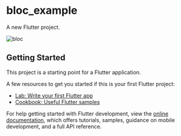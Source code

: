 # bloc_example

A new Flutter project.

![bloc](https://github.com/hendi-2020/bloc-flutter/assets/71244208/cf572dd5-9129-464c-8039-340374fca09f)

## Getting Started

This project is a starting point for a Flutter application.


A few resources to get you started if this is your first Flutter project:

- [Lab: Write your first Flutter app](https://docs.flutter.dev/get-started/codelab)
- [Cookbook: Useful Flutter samples](https://docs.flutter.dev/cookbook)

For help getting started with Flutter development, view the
[online documentation](https://docs.flutter.dev/), which offers tutorials,
samples, guidance on mobile development, and a full API reference.
